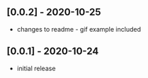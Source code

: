 ## [0.0.2] - 2020-10-25

- changes to readme - gif example included

## [0.0.1] - 2020-10-24

- initial release